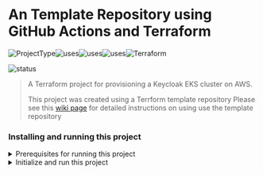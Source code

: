 # An Template Repository using GitHub Actions and Terraform
![ProjectType](https://img.shields.io/badge/project--type-terraform--template-success)![uses](https://img.shields.io/badge/uses-github--actions-success)![uses](https://img.shields.io/badge/uses-terraform-success)![uses](https://img.shields.io/badge/uses-aws--cli-success)![Terraform](https://github.com/AWS-Terraform-Projects/keyCloak-eks-cluster/workflows/Terraform/badge.svg)

![status](https://img.shields.io/badge/project--status-work--in--pgoress-informational)

> A Terraform project for provisioning a Keycloak EKS cluster on AWS. 
>
> This project was created using a Terrform template repository Please see this [wiki page](https://github.com/AWS-Terraform-Projects/terraform-template/wiki) for detailed instructions on using use the template repository

  
### Installing and running this project
<details>
  <summary>Prerequisites for running this project</summary>
  
### The project has the following dependencies  
- AWS CLI version 2. To install the AWS CLI, please see [Installing, updating, and uninstalling the AWS CLI version 2](https://docs.aws.amazon.com/cli/latest/userguide/install-cliv2.html)
- Terraform CLI 0.14.2 . To install Terraform CLI, please see [Install Terraform](https://learn.hashicorp.com/tutorials/terraform/install-cli?in=terraform/aws-get-started)
</details>

<details>
  <summary>Initialize and run this project</summary>
  <BR>
  
Please see the [wiki page](https://github.com/AWS-Terraform-Projects/terraform-template/wiki) for detailed instructions on using this template repository
 
</details>

